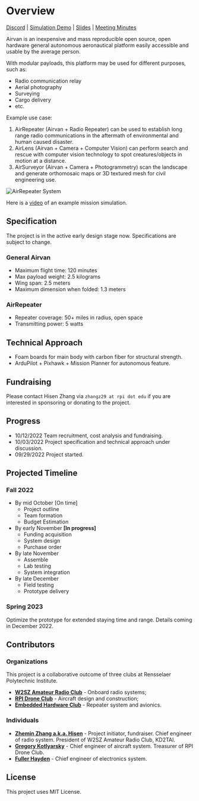 # Overview

[Discord](https://discord.gg/8mKERb27Zd) \| [Simulation Demo](https://youtu.be/J7g-IRBaNW4) \| [Slides](https://docs.google.com/presentation/d/1Ww7tBK9KSm9yHedZIFGHmEW860MVFOorjmqm3pCkUfE/edit?usp=sharing) \| [Meeting Minutes](https://drive.google.com/drive/folders/1w6okqB9U94YdA9lP_eaBHEua9bieqaRl?usp=sharing)

Airvan is an inexpensive and mass reproducible open source, open hardware general autonomous aeronautical platform easily accessible and usable by the average person.

With modular payloads, this platform may be used for different purposes, such as:

- Radio communication relay
- Aerial photography
- Surveying
- Cargo delivery
- etc.

Example use case:

1. AirRepeater (Airvan + Radio Repeater) can be used to establish long range radio communications in the aftermath of environmental and human caused disaster.
2. AirLens (Airvan + Camera + Computer Vision) can perform search and rescue with computer vision technology to spot creatures/objects in motion at a distance.
3. AirSurveyor (Airvan + Camera + Photogrammetry) scan the landscape and generate orthomosaic maps or 3D textured mesh for civil engineering use.

![AirRepeater System](https://i.imgur.com/OfHRdmn.png)

Here is a [video](https://youtu.be/J7g-IRBaNW4) of an example mission simulation.

## Specification

The project is in the active early design stage now. Specifications are subject to change.

### General Airvan

- Maximum flight time: 120 minutes
- Max payload weight: 2.5 kilograms
- Wing span: 2.5 meters
- Maximum dimension when folded: 1.3 meters

### AirRepeater

- Repeater coverage: 50+ miles in radius, open space
- Transmitting power: 5 watts

## Technical Approach

- Foam boards for main body with carbon fiber for structural strength.
- ArduPilot + Pixhawk + Mission Planner for autonomous feature.

## Fundraising

Please contact Hisen Zhang via `zhangz29 at rpi dot edu` if you are interested in sponsoring or donating to the project.

## Progress

- 10/12/2022 Team recruitment, cost analysis and fundraising.
- 10/03/2022 Project specification and technical approach under discussion.
- 09/29/2022 Project started.

## Projected Timeline

### Fall 2022

- By mid October [On time]
  - Project outline
  - Team formation
  - Budget Estimation
- By early November **[In progress]**
  - Funding acquisition
  - System design
  - Purchase order
- By late November
  - Assemble
  - Lab testing
  - System integration
- By late December
  - Field testing
  - Prototype delivery

### Spring 2023

Optimize the prototype for extended staying time and range. Details coming in December 2022.

## Contributors

### Organizations

This project is a collaborative outcome of three clubs at Rensselaer Polytechnic Institute.

- [**W2SZ Amateur Radio Club**](https://w2sz.union.rpi.edu/index.php) - Onboard radio systems;
- [**RPI Drone Club**](https://rpidrone.club/) - Aircraft design and construction;
- [**Embedded Hardware Club**](http://www.rpiehc.org/) - Repeater system and avionics.

### Individuals

- [**Zhemin Zhang a.k.a. Hisen**](https://www.qrz.com/db/KD2TAI) - Project initiator, fundraiser. Chief engineer of radio system. President of W2SZ Amateur Radio Club, KD2TAI.
- [**Gregory Kotlyarsky**]() - Chief engineer of aircraft system. Treasurer of RPI Drone Club.
- [**Fuller Hayden**]() - Chief engineer of electronics system.

## License

This project uses MIT License.
